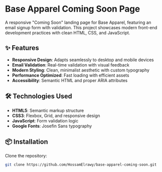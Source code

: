 # Base Apparel Coming Soon Page

A responsive "Coming Soon" landing page for Base Apparel, featuring an email signup form with validation. This project showcases modern front-end development practices with clean HTML, CSS, and JavaScript.

## ✨ Features

- **Responsive Design**: Adapts seamlessly to desktop and mobile devices  
- **Email Validation**: Real-time validation with visual feedback  
- **Modern Styling**: Clean, minimalist aesthetic with custom typography  
- **Performance Optimized**: Fast loading with efficient assets  
- **Accessibility**: Semantic HTML and proper ARIA attributes  

## 🛠 Technologies Used

- **HTML5**: Semantic markup structure  
- **CSS3**: Flexbox, Grid, and responsive design  
- **JavaScript**: Form validation logic  
- **Google Fonts**: Josefin Sans typography  

## 📦 Installation

Clone the repository:

```bash
git clone https://github.com/HossamElrawy/base-apparel-coming-soon.git
